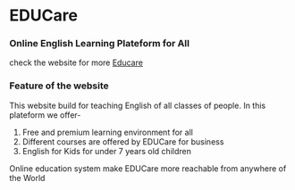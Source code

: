 # EDUCare
### Online English Learning Plateform for All

check the website for more [Educare](https://learn-english-educare.netlify.app/)

### Feature of the website
This website build for teaching English of all classes of people. In this plateform we offer- 

1. Free and premium learning environment for all 
2. Different courses are offered by EDUCare for business 
3. English for Kids for under 7 years old children

Online education system make EDUCare more reachable from anywhere of the World
